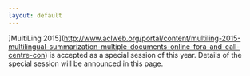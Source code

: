 ```yaml
---
layout: default
---
```


]MultiLing 2015](http://www.aclweb.org/portal/content/multiling-2015-multilingual-summarization-multiple-documents-online-fora-and-call-centre-con) is accepted as a special session of this year.
Details of the special session will be announced in this page.
